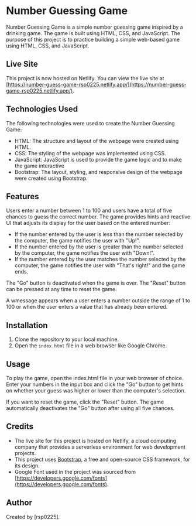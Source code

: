 # Number Guessing Game

Number Guessing Game is a simple number guessing game inspired by a drinking game. The game is built using HTML, CSS, and JavaScript. The purpose of this project is to practice building a simple web-based game using HTML, CSS, and JavaScript.

## Live Site

This project is now hosted on Netlify. You can view the live site at [https://number-guess-game-rsp0225.netlify.app/](https://number-guess-game-rsp0225.netlify.app/).

## Technologies Used
The following technologies were used to create the Number Guessing Game:

- HTML: The structure and layout of the webpage were created using HTML.
- CSS: The styling of the webpage was implemented using CSS.
- JavaScript: JavaScript is used to provide the game logic and to make the game interactive
- Bootstrap: The layout, styling, and responsive design of the webpage were created using Bootstrap.

## Features
Users enter a number between 1 to 100 and users have a total of five chances to guess the correct number. 
The game provides hints and reactive UI that adjusts its display for the user based on the entered number:

- If the number entered by the user is less than the number selected by the computer, the game notifies the user with "Up!".
- If the number entered by the user is greater than the number selected by the computer, the game notifies the user with "Down!".
- If the number entered by the user matches the number selected by the computer, the game notifies the user with "That's right!" and the game ends.

The "Go" button is deactivated when the game is over. The "Reset" button can be pressed at any time to reset the game.

A wmessage appears when a user enters a number outside the range of 1 to 100 or when the user enters a value that has already been entered. 

## Installation

1. Clone the repository to your local machine.
2. Open the `index.html` file in a web browser like Google Chrome.

## Usage
To play the game, open the index.html file in your web browser of choice. Enter your numbers in the input box and click the "Go" button to get hints on whether your guess was higher or lower than the computer's selection.

If you want to reset the game, click the "Reset" button. The game automatically deactivates the "Go" button after using all five chances.

## Credits

- The live site for this project is hosted on Netlify, a cloud computing company that provides a serverless environment for web development projects.
- This project uses [Bootstrap](https://getbootstrap.com/), a free and open-source CSS framework, for its design.
- Google Font used in the project was sourced from [https://developers.google.com/fonts](https://developers.google.com/fonts).

## Author

Created by [rsp0225].

